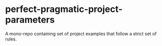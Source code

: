 # perfect-pragmatic-project-parameters
A mono-repo containing set of project examples that follow a strict set of rules.
